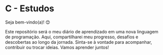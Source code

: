 # C - Estudos
 Seja bem-vindo(a)! 😊

Este repositório será o meu diário de aprendizado em uma nova linguagem de programação. Aqui, compartilharei meu progresso, desafios e descobertas ao longo da jornada. Sinta-se à vontade para acompanhar, contribuir ou trocar ideias. Vamos aprender juntos!
